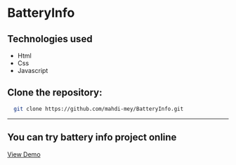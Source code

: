 # BatteryInfo

## Technologies used 
- Html
- Css
- Javascript

## Clone the repository:    

 ```bash
   git clone https://github.com/mahdi-mey/BatteryInfo.git
 ```

---
## You can try battery info project online
[View Demo](https://mahdi-mey.github.io/BatteryInfo/)
